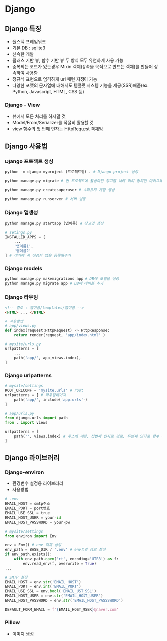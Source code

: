 # Django
## Django 특징
- 풀스택 프레임워크
- 기본 DB : sqlite3
- 신속한 개발
- 클래스 기반 뷰, 함수 기반 뷰 두 방식 모두 유연하게 사용 가능
- 중복되는 코드가 있는경우 Mixin 객체(상속을 목적으로 만드는 객체)를 만들어 상속하여 사용함
- 정규식 표현으로 엄격하게 url 패턴 지정이 가능
- 다양한 포맷의 문자열에 대해서도 템플릿 시스템 기능을 제공(SSR)해줌(ex. Python, Javascript, HTML, CSS 등)

### Django - View
- 뷰에서 모든 처리를 하지말 것
- Model/From/Serializer를 적절히 활용할 것
- view 함수의 첫 번째 인자는 HttpRequest 객체임

## Django 사용법
### Django 프로젝트 생성
``` python
python -m django myproject (프로젝트명) . # Django project 생성

python manage.py migrate # 현 프로젝트에 활성화된 장고앱 내에 미리 정의된 마이그레이션 내역으로 데이터베이스 생성

python manage.py createsuperuser # 슈퍼유저 계정 생성

python manage.py runserver # 서버 실행
```

### Django 앱생성
``` python
python manage.py startapp (앱이름) # 장고앱 생성

# setings.py 
INSTALLED_APPS = [
    ...
    '앱이름1',
    '앱이름2'
] # 여기에 꼭 생성한 앱을 등록해주기
```

### Django models 
``` python
python manage.py makemigrations app # DB에 모델을 생성
python manage.py migrate app # DB에 테이블 추가
```

### Django 라우팅
``` HTML
<!-- 경로 : 앱이름/templates/앱이름 -->
<HTML> ... </HTML>
```

``` python
# 사용할땐
# app/views.py
def index(request:HttpRequest) -> HttpResponse:
    return render(request, 'app/index.html' )

# mysite/urls.py
urlpatterns = [
    ...
    path('app/', app_views.index),
]
```
### Django urlpatterns
``` python
# mysite/settings
ROOT_URLCONF = 'mysite.urls' # root
urlpatterns = [ # 라우팅페이지
    path('app/', include('app.urls'))
]

# app/urls.py
from django.urls import path
from . import views

urlpatterns = [
    path('', views.index) # 주소에 매핑, 첫번째 인자로 경로, 두번째 인자로 함수 객체를 넘김
]
```

## Django 라이브러리
### Django-environ
- 환경변수 설정용 라이브러리
- 사용방법
``` python
# .env
EMAIL_HOST = smtp주소
EMAIL_PORT = port번호
EMAIL_USE_SSL = true
EMAIL_HOST_USER = your-id
EMAIL_HOST_PASSWORD = your-pw

# mysite/settings
from environ import Env

env = Env() # env 객체 생성
env_path = BASE_DIR / '.env' # env파일 경로 설정
if env_path.exists():
    with env_path.open('rt', encoding='UTF8') as f:
        env.read_env(f, overwrite = True)
...

# SMTP 설정
EMAIL_HOST = env.str('EMAIL_HOST')
EMAIL_PORT = env.int('EMAIL_PORT')
EMAIL_USE_SSL = env.bool('EMAIL_UST_SSL')
EMAIL_HOST_USER = env.str('EMAIL_HOST_USER')
EMAIL_HOST_PASSWORD = env.str('EMAIL_HOST_PASSSWORD')

DEFAULT_FORM_EMAIL = f'{EMAIL_HOST_USER}@naver.com'
```

### Pillow
- 이미지 생성